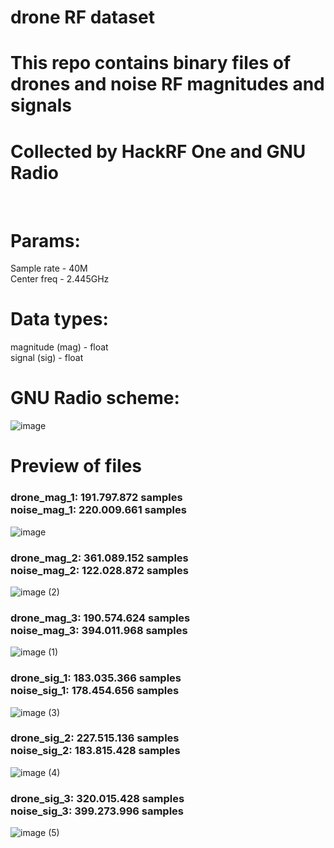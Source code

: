 # drone RF dataset
# This repo contains binary files of drones and noise RF magnitudes and signals
# Collected by HackRF One and GNU Radio

<br>

# Params:
Sample rate - 40M<br>
Center freq - 2.445GHz

# Data types:
magnitude (mag) - float<br>
signal (sig) - float


# GNU Radio scheme:
![image](https://user-images.githubusercontent.com/103408354/224469369-2280fe7c-6a0b-4647-9e56-025c9ce743b5.png)

# Preview of files

### drone_mag_1: 191.797.872 samples <br> noise_mag_1: 220.009.661 samples

![image](https://user-images.githubusercontent.com/103408354/224469126-15dc7e7e-ae18-4bf5-bda7-1362143f49dd.png)

### drone_mag_2: 361.089.152 samples <br> noise_mag_2: 122.028.872 samples

![image (2)](https://user-images.githubusercontent.com/103408354/224469656-c2399293-5f3c-4ffe-87a0-3196d26394e5.png)

###  drone_mag_3: 190.574.624 samples <br> noise_mag_3: 394.011.968 samples

![image (1)](https://user-images.githubusercontent.com/103408354/224469652-cc2657b0-aa75-4162-9b7e-063151c203ed.png)

### drone_sig_1: 183.035.366 samples <br> noise_sig_1: 178.454.656 samples

![image (3)](https://user-images.githubusercontent.com/103408354/224469784-ba1b65dd-aa4c-48b1-8b07-a7ea96d134d8.png)

### drone_sig_2: 227.515.136 samples <br> noise_sig_2: 183.815.428 samples

![image (4)](https://user-images.githubusercontent.com/103408354/224469787-be50ffdd-a7ff-4860-86d9-4dde5d8a7f16.png)

### drone_sig_3: 320.015.428 samples <br> noise_sig_3: 399.273.996 samples

![image (5)](https://user-images.githubusercontent.com/103408354/224469791-08cc63e3-2049-4dae-82f3-ef12061d82d1.png)



